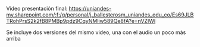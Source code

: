 Video presentación final:
https://uniandes-my.sharepoint.com/:f:/g/personal/j_ballesterosm_uniandes_edu_co/Es69JLBTRohPrsS2k2fB8PMBp9pdz9CqyNMliw589Qe8fA?e=nVZIWl

Se incluye dos versiones del mismo video, una con el audio un poco más arriba
